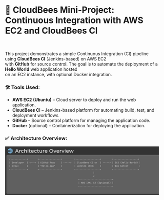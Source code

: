 <h1>🐝 CloudBees Mini-Project:
<br>Continuous Integration with AWS EC2 and CloudBees CI</h1>
<br>

This project demonstrates a simple Continuous Integration (CI) pipeline using **CloudBees CI** (Jenkins-based) on AWS EC2 
<br>with **GitHub** for source control. The goal is to automate the deployment of a **Hello World** web application hosted 
<br>on an EC2 instance, with optional Docker integration.

### 🛠️ Tools Used:
- **AWS EC2 (Ubuntu)** – Cloud server to deploy and run the web application.
- **CloudBees CI** – Jenkins-based platform for automating build, test, and deployment workflows.
- **GitHub** – Source control platform for managing the application code.
- **Docker** (optional) – Containerization for deploying the application.

### ✅ Architecture Overview:


![Alt Text](cloudbees_aws_hello_world_app_lc.jpg)
